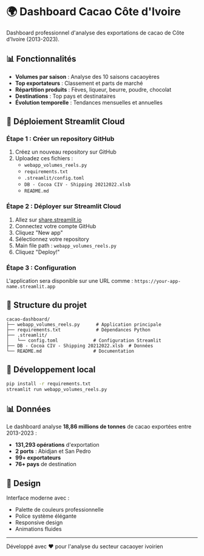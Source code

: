 # 🌍 Dashboard Cacao Côte d'Ivoire

Dashboard professionnel d'analyse des exportations de cacao de Côte d'Ivoire (2013-2023).

## 📊 Fonctionnalités

- **Volumes par saison** : Analyse des 10 saisons cacaoyères
- **Top exportateurs** : Classement et parts de marché
- **Répartition produits** : Fèves, liqueur, beurre, poudre, chocolat
- **Destinations** : Top pays et destinataires
- **Évolution temporelle** : Tendances mensuelles et annuelles

## 🚀 Déploiement Streamlit Cloud

### Étape 1 : Créer un repository GitHub

1. Créez un nouveau repository sur GitHub
2. Uploadez ces fichiers :
   - `webapp_volumes_reels.py`
   - `requirements.txt`
   - `.streamlit/config.toml`
   - `DB - Cocoa CIV - Shipping 20212022.xlsb`
   - `README.md`

### Étape 2 : Déployer sur Streamlit Cloud

1. Allez sur [share.streamlit.io](https://share.streamlit.io)
2. Connectez votre compte GitHub
3. Cliquez "New app"
4. Sélectionnez votre repository
5. Main file path : `webapp_volumes_reels.py`
6. Cliquez "Deploy!"

### Étape 3 : Configuration

L'application sera disponible sur une URL comme :
`https://your-app-name.streamlit.app`

## 📁 Structure du projet

```
cacao-dashboard/
├── webapp_volumes_reels.py      # Application principale
├── requirements.txt             # Dépendances Python
├── .streamlit/
│   └── config.toml             # Configuration Streamlit
├── DB - Cocoa CIV - Shipping 20212022.xlsb  # Données
└── README.md                   # Documentation
```

## 🔧 Développement local

```bash
pip install -r requirements.txt
streamlit run webapp_volumes_reels.py
```

## 📊 Données

Le dashboard analyse **18,86 millions de tonnes** de cacao exportées entre 2013-2023 :
- **131,293 opérations** d'exportation
- **2 ports** : Abidjan et San Pedro
- **99+ exportateurs**
- **76+ pays** de destination

## 🎨 Design

Interface moderne avec :
- Palette de couleurs professionnelle
- Police système élégante
- Responsive design
- Animations fluides

---

Développé avec ❤️ pour l'analyse du secteur cacaoyer ivoirien